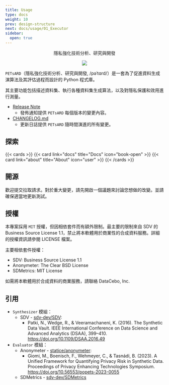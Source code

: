 ```yaml
---
title: Usage
type: docs
weight: 10
prev: design-structure
next: docs/usage/01_Executor
sidebar:
  open: true
---
```


<p style="text-align:center">
  隱私強化技術分析、研究與開發
</p>

<p align="center"><img src="/petsard/images/PETsARD-logo.png"></p>

`PETsARD`（隱私強化技術分析、研究與開發, /pəˈtɑrd/）是一套為了促進資料生成演算法及其評估過程而設計的 Python 程式庫。

其主要功能包括描述資料集、執行各種資料集生成算法，以及對隱私保護和效用進行測量。

- [Release Note](https://github.com/nics-tw/petsard/releases)
  - 發佈通知提供 `PETsARD` 每個版本的變更內容。
- [CHANGELOG.md](https://github.com/nics-tw/petsard/blob/main/CHANGELOG.md)
  - 更新日誌提供 `PETsARD` 隨時間演進的所有變更。

## 探索

{{< cards >}}
{{< card link="docs" title="Docs" icon="book-open" >}}
{{< card link="about" title="About" icon="user" >}}
{{< /cards >}}

## 開源

歡迎提交拉取請求。對於重大變更，請先開啟一個議題來討論您想做的改變。並請確保適當地更新測試。

## 授權

本專案採用 `MIT` 授權，但因相依套件而有額外限制。最主要的限制來自 SDV 的 Business Source License 1.1，禁止將本軟體用於商業性的合成資料服務。詳細的授權資訊請參閱 LICENSE 檔案。

主要相依套件授權：

- SDV: Business Source License 1.1
- Anonymeter: The Clear BSD License
- SDMetrics: MIT License

如需將本軟體用於合成資料的商業服務，請聯絡 DataCebo, Inc.

## 引用

- `Synthesizer` 模組：
  - SDV - [sdv-dev/SDV](https://github.com/sdv-dev/SDV):
    - Patki, N., Wedge, R., & Veeramachaneni, K. (2016). The Synthetic Data Vault. IEEE International Conference on Data Science and Advanced Analytics (DSAA), 399–410. https://doi.org/10.1109/DSAA.2016.49
- `Evaluator` 模組：
  - Anonymeter - [statice/anonymeter](https://github.com/statice/anonymeter):
    - Giomi, M., Boenisch, F., Wehmeyer, C., & Tasnádi, B. (2023). A Unified Framework for Quantifying Privacy Risk in Synthetic Data. Proceedings of Privacy Enhancing Technologies Symposium. https://doi.org/10.56553/popets-2023-0055
  - SDMetrics - [sdv-dev/SDMetrics](https://github.com/sdv-dev/SDMetrics)
